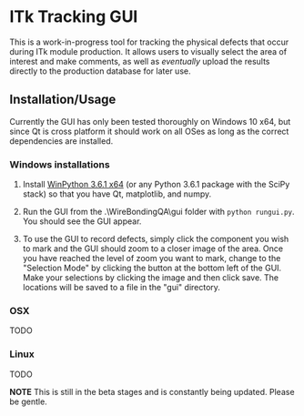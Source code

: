# ITk Tracking GUI

This is a work-in-progress tool for tracking the physical defects that occur during ITk module production. It allows users to visually select the area of interest and make comments, as well as *eventually* upload the results directly to the production database for later use.

## Installation/Usage

Currently the GUI has only been tested thoroughly on Windows 10 x64, but since Qt is cross platform it should work on all OSes as long as the correct dependencies are installed.

### Windows installations

1. Install [WinPython 3.6.1 x64](https://sourceforge.net/projects/winpython/files/WinPython_3.6/3.6.2.0/) (or any Python 3.6.1 package with the SciPy stack) so that you have Qt, matplotlib, and numpy.

2. Run the GUI from the .\WireBondingQA\gui folder with `python rungui.py`. You should see the GUI appear.

3. To use the GUI to record defects, simply click the component you wish to mark and the GUI should zoom to a closer image of the area. Once you have reached the level of zoom you want to mark, change to the "Selection Mode" by clicking the button at the bottom left of the GUI. Make your selections by clicking the image and then click save. The locations will be saved to a file in the "gui" directory.

### OSX

TODO

### Linux

TODO

**NOTE**
This is still in the beta stages and is constantly being updated. Please be gentle.